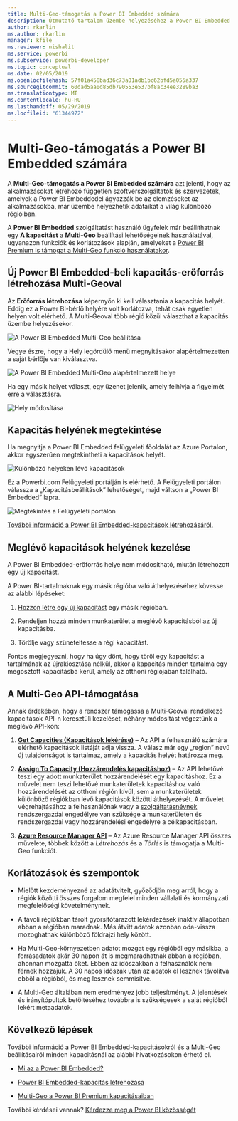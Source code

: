 ```yaml
---
title: Multi-Geo-támogatás a Power BI Embedded számára
description: Útmutató tartalom üzembe helyezéséhez a Power BI Embedded saját régióján kívüli régiókban lévő adatközpontokban.
author: rkarlin
ms.author: rkarlin
manager: kfile
ms.reviewer: nishalit
ms.service: powerbi
ms.subservice: powerbi-developer
ms.topic: conceptual
ms.date: 02/05/2019
ms.openlocfilehash: 57f01a458bad36c73a01adb1bc62bfd5a055a337
ms.sourcegitcommit: 60dad5aa0d85db790553e537bf8ac34ee3289ba3
ms.translationtype: MT
ms.contentlocale: hu-HU
ms.lasthandoff: 05/29/2019
ms.locfileid: "61344972"
---
```

# <a name="multi-geo-support-for-power-bi-embedded"></a>Multi-Geo-támogatás a Power BI Embedded számára

A **Multi-Geo-támogatás a Power BI Embedded számára** azt jelenti, hogy az alkalmazásokat létrehozó független szoftverszolgáltatók és szervezetek, amelyek a Power BI Embeddedel ágyazzák be az elemzéseket az alkalmazásokba, már üzembe helyezhetik adataikat a világ különböző régióiban.

A **Power BI Embedded** szolgáltatást használó ügyfelek már beállíthatnak egy **A kapacitást** a **Multi-Geo** beállítási lehetőségeinek használatával, ugyanazon funkciók és korlátozások alapján, amelyeket a [Power BI Premium is támogat a Multi-Geo funkció használatakor](../service-admin-premium-Multi-Geo.md).

## <a name="creating-new-power-bi-embedded-capacity-resource-with-multi-geo"></a>Új Power BI Embedded-beli kapacitás-erőforrás létrehozása Multi-Geoval

Az **Erőforrás létrehozása** képernyőn ki kell választania a kapacitás helyét. Eddig ez a Power BI-bérlő helyére volt korlátozva, tehát csak egyetlen helyen volt elérhető. A Multi-Geoval több régió közül választhat a kapacitás üzembe helyezésekor.

![A Power BI Embedded Multi-Geo beállítása](media/embedded-multi-geo/pbie-multi-geo-setup.png)

Vegye észre, hogy a Hely legördülő menü megnyitásakor alapértelmezetten a saját bérlője van kiválasztva.
  
![A Power BI Embedded Multi-Geo alapértelmezett helye](media/embedded-multi-geo/pbie-multi-geo-default-location.png)

Ha egy másik helyet választ, egy üzenet jelenik, amely felhívja a figyelmét erre a választásra.

![Hely módosítása](media/embedded-multi-geo/pbie-multi-geo-location-change.png)

## <a name="view-capacity-location"></a>Kapacitás helyének megtekintése

Ha megnyitja a Power BI Embedded felügyeleti főoldalát az Azure Portalon, akkor egyszerűen megtekintheti a kapacitások helyét.

![Különböző helyeken lévő kapacitások](media/embedded-multi-geo/pbie-multi-geo-location-different.png)

Ez a Powerbi.com Felügyeleti portálján is elérhető. A Felügyeleti portálon válassza a „Kapacitásbeállítások” lehetőséget, majd váltson a „Power BI Embedded” lapra.

![Megtekintés a Felügyeleti portálon](media/embedded-multi-geo/pbie-multi-geo-admin-portal.png)

[További információ a Power BI Embedded-kapacitások létrehozásáról.](azure-pbie-create-capacity.md)

## <a name="manage-existing-capacities-location"></a>Meglévő kapacitások helyének kezelése

A Power BI Embedded-erőforrás helye nem módosítható, miután létrehozott egy új kapacitást.

A Power BI-tartalmaknak egy másik régióba való áthelyezéséhez kövesse az alábbi lépéseket:

1. [Hozzon létre egy új kapacitást](azure-pbie-create-capacity.md) egy másik régióban.

2. Rendeljen hozzá minden munkaterület a meglévő kapacitásból az új kapacitásba.

3. Törölje vagy szüneteltesse a régi kapacitást.

Fontos megjegyezni, hogy ha úgy dönt, hogy töröl egy kapacitást a tartalmának az újrakiosztása nélkül, akkor a kapacitás minden tartalma egy megosztott kapacitásba kerül, amely az otthoni régiójában található.

## <a name="api-support-for-multi-geo"></a>A Multi-Geo API-támogatása

Annak érdekében, hogy a rendszer támogassa a Multi-Geoval rendelkező kapacitások API-n keresztüli kezelését, néhány módosítást végeztünk a meglévő API-kon:

1. **[Get Capacities (Kapacitások lekérése)](https://docs.microsoft.com/rest/api/power-bi/capacities/getcapacities)** – Az API a felhasználó számára elérhető kapacitások listáját adja vissza. A válasz már egy „region” nevű új tulajdonságot is tartalmaz, amely a kapacitás helyét határozza meg.

2. **[Assign To Capacity (Hozzárendelés kapacitáshoz)](https://docs.microsoft.com/rest/api/power-bi/capacities)** – Az API lehetővé teszi egy adott munkaterület hozzárendelését egy kapacitáshoz. Ez a művelet nem teszi lehetővé munkaterületek kapacitáshoz való hozzárendelését az otthoni régión kívül, sem a munkaterületek különböző régiókban lévő kapacitások közötti áthelyezését. A művelet végrehajtásához a felhasználónak vagy a [szolgáltatásnévnek](embed-service-principal.md) rendszergazdai engedélyre van szüksége a munkaterületen és rendszergazdai vagy hozzárendelési engedélyre a célkapacitásban.

3. **[Azure Resource Manager API](https://docs.microsoft.com/rest/api/power-bi-embedded/capacities)** – Az Azure Resource Manager API összes művelete, többek között a *Létrehozás* és a *Törlés* is támogatja a Multi-Geo funkciót.

## <a name="limitations-and-considerations"></a>Korlátozások és szempontok

* Mielőtt kezdeményezné az adatátvitelt, győződjön meg arról, hogy a régiók közötti összes forgalom megfelel minden vállalati és kormányzati megfelelőségi követelménynek.

* A távoli régiókban tárolt gyorsítótárazott lekérdezések inaktív állapotban abban a régióban maradnak. Más átvitt adatok azonban oda-vissza mozoghatnak különböző földrajzi hely között.

* Ha Multi-Geo-környezetben adatot mozgat egy régióból egy másikba, a forrásadatok akár 30 napon át is megmaradhatnak abban a régióban, ahonnan mozgatta őket. Ebben az időszakban a felhasználók nem férnek hozzájuk. A 30 napos időszak után az adatok el lesznek távolítva ebből a régióból, és meg lesznek semmisítve.

* A Multi-Geo általában nem eredményez jobb teljesítményt. A jelentések és irányítópultok betöltéséhez továbbra is szükségesek a saját régióból lekért metaadatok.

## <a name="next-steps"></a>Következő lépések

További információ a Power BI Embedded-kapacitásokról és a Multi-Geo beállításairól minden kapacitásnál az alábbi hivatkozásokon érhető el.

* [Mi az a Power BI Embedded?](azure-pbie-what-is-power-bi-embedded.md)

* [Power BI Embedded-kapacitás létrehozása](azure-pbie-create-capacity.md)

* [Multi-Geo a Power BI Premium kapacitásaiban](../service-admin-premium-multi-geo.md)

További kérdései vannak? [Kérdezze meg a Power BI közösségét](http://community.powerbi.com/)